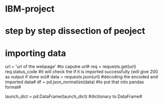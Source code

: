 # IBM-project
# step by step dissection of peoject

# importing data

url = 'url of the webpage' #to caputre url#
req = requests.get(url)
req.status_code #it will check the if it is imported successfully (will give 200 as output if done so)#
data = requests.json(url) #decoding the encoded and imported data#
df = pd.json_normalize(data) #to put that into pandas format#

launch_dict = pd.DataFrame(launch_dict) #dictionary to DataFrame#
